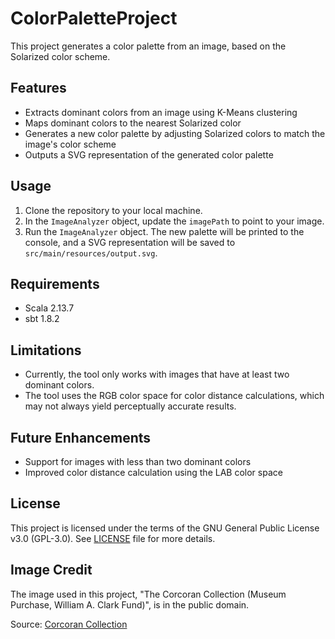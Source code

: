 # ColorPaletteProject

This project generates a color palette from an image, based on the Solarized color scheme.

## Features

- Extracts dominant colors from an image using K-Means clustering
- Maps dominant colors to the nearest Solarized color
- Generates a new color palette by adjusting Solarized colors to match the image's color scheme
- Outputs a SVG representation of the generated color palette

## Usage

1. Clone the repository to your local machine.
2. In the `ImageAnalyzer` object, update the `imagePath` to point to your image.
3. Run the `ImageAnalyzer` object. The new palette will be printed to the console, and a SVG representation will be saved to `src/main/resources/output.svg`.

## Requirements

- Scala 2.13.7
- sbt 1.8.2

## Limitations

- Currently, the tool only works with images that have at least two dominant colors.
- The tool uses the RGB color space for color distance calculations, which may not always yield perceptually accurate results.

## Future Enhancements

- Support for images with less than two dominant colors
- Improved color distance calculation using the LAB color space

## License

This project is licensed under the terms of the GNU General Public License v3.0 (GPL-3.0). See [LICENSE](LICENSE) file for more details.

## Image Credit

The image used in this project, "The Corcoran Collection (Museum Purchase, William A. Clark Fund)", is in the public domain.

Source: [Corcoran Collection](https://www.nga.gov/collection/art-object-page.166500.html)